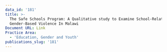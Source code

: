 ```yaml
---
data_id: '181'
title: >-
  The Safe Schools Program: A Qualitative study to Examine School-Related
  Gender-Based Violence In Malawi
Document URL: Link
Practice Area:
  - 'Education, Gender and Youth'
publications_slug: '181'
---
```

